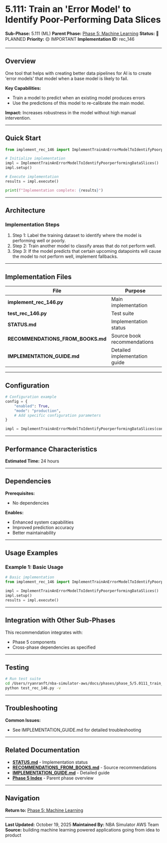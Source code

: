 # 5.111: Train an 'Error Model' to Identify Poor-Performing Data Slices

**Sub-Phase:** 5.111 (ML)
**Parent Phase:** [Phase 5: Machine Learning](../PHASE_5_INDEX.md)
**Status:** 🔵 PLANNED
**Priority:** 🟡 IMPORTANT
**Implementation ID:** rec_146

---

## Overview

One tool that helps with creating better data pipelines for AI is to create 'error models' that model when a base model is likely to fail.

**Key Capabilities:**
- Train a model to predict when an existing model produces errors
- Use the predictions of this model to re-calibrate the main model.

**Impact:**
Increases robustness in the model without high manual intervention.

---

## Quick Start

```python
from implement_rec_146 import ImplementTrainAnErrorModelToIdentifyPoorperformingDataSlices

# Initialize implementation
impl = ImplementTrainAnErrorModelToIdentifyPoorperformingDataSlices()
impl.setup()

# Execute implementation
results = impl.execute()

print(f"Implementation complete: {results}")
```

---

## Architecture

### Implementation Steps

1. Step 1: Label the training dataset to identify where the model is performing well or poorly.
2. Step 2: Train another model to classify areas that do not perform well.
3. Step 3: If the model predicts that certain upcoming datapoints will cause the model to not perform well, implement fallbacks.

---

## Implementation Files

| File | Purpose |
|------|---------|
| **implement_rec_146.py** | Main implementation |
| **test_rec_146.py** | Test suite |
| **STATUS.md** | Implementation status |
| **RECOMMENDATIONS_FROM_BOOKS.md** | Source book recommendations |
| **IMPLEMENTATION_GUIDE.md** | Detailed implementation guide |

---

## Configuration

```python
# Configuration example
config = {
    "enabled": True,
    "mode": "production",
    # Add specific configuration parameters
}

impl = ImplementTrainAnErrorModelToIdentifyPoorperformingDataSlices(config=config)
```

---

## Performance Characteristics

**Estimated Time:** 24 hours

---

## Dependencies

**Prerequisites:**
- No dependencies

**Enables:**
- Enhanced system capabilities
- Improved prediction accuracy
- Better maintainability

---

## Usage Examples

### Example 1: Basic Usage

```python
# Basic implementation
from implement_rec_146 import ImplementTrainAnErrorModelToIdentifyPoorperformingDataSlices

impl = ImplementTrainAnErrorModelToIdentifyPoorperformingDataSlices()
impl.setup()
results = impl.execute()
```

---

## Integration with Other Sub-Phases

This recommendation integrates with:
- Phase 5 components
- Cross-phase dependencies as specified

---

## Testing

```bash
# Run test suite
cd /Users/ryanranft/nba-simulator-aws/docs/phases/phase_5/5.0111_train_an_error_model_to_identify_poor-performing_data_slices
python test_rec_146.py -v
```

---

## Troubleshooting

**Common Issues:**
- See IMPLEMENTATION_GUIDE.md for detailed troubleshooting

---

## Related Documentation

- **[STATUS.md](STATUS.md)** - Implementation status
- **[RECOMMENDATIONS_FROM_BOOKS.md](RECOMMENDATIONS_FROM_BOOKS.md)** - Source recommendations
- **[IMPLEMENTATION_GUIDE.md](IMPLEMENTATION_GUIDE.md)** - Detailed guide
- **[Phase 5 Index](../PHASE_5_INDEX.md)** - Parent phase overview

---

## Navigation

**Return to:** [Phase 5: Machine Learning](../PHASE_5_INDEX.md)

---

**Last Updated:** October 19, 2025
**Maintained By:** NBA Simulator AWS Team
**Source:** building machine learning powered applications going from idea to product
